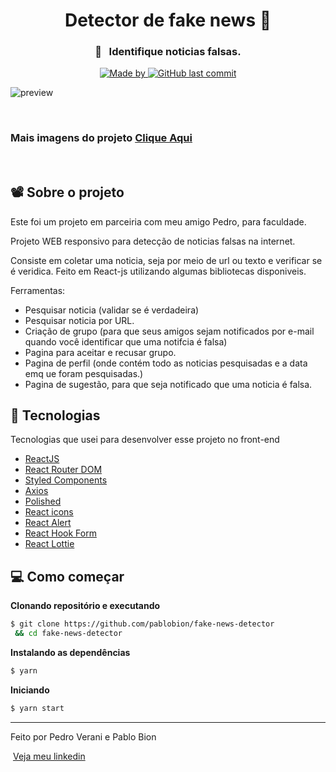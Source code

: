<h1 align="center">Detector de fake news 📰</h1>


<h3 align="center" justify="center">🔎&nbsp;&nbsp;&nbsp;Identifique noticias falsas.</h3>

<p align="center">
  <a href="https://www.linkedin.com/in/pablobion/">
    <img alt="Made by" src="https://img.shields.io/badge/made%20by-Pablo%20Bion-%23FF9000">
  </a>

  <a href="https://github.com/pablobion/omdb/commits/master">
    <img alt="GitHub last commit" src="https://img.shields.io/github/last-commit/pablobion/omdb?color=%23FF9000">
  </a>
</p>


<img  src="preview/preview-all.png" alt="preview">

&nbsp;
&nbsp;
&nbsp;
### Mais imagens do projeto [Clique Aqui](https://github.com/pablobion/fake-news-detector/tree/master/frontend)
&nbsp;
&nbsp;
&nbsp;

## 📽 Sobre o projeto

Este foi um projeto em parceiria com meu amigo Pedro, para faculdade.

Projeto WEB responsivo para detecção de noticias falsas na internet.

Consiste em coletar uma noticia, seja por meio de url ou texto e verificar se é veridica. Feito em React-js utilizando algumas bibliotecas disponiveis.

Ferramentas:

- Pesquisar noticia (validar se é verdadeira)
- Pesquisar noticia por URL.
- Criação de grupo (para que seus amigos sejam notificados por e-mail quando você identificar que uma notifcia é falsa)
- Pagina para aceitar e recusar grupo.
- Pagina de perfil (onde contém todo as noticias pesquisadas e a data emq ue foram pesquisadas.)
- Pagina de sugestão, para que seja notificado que uma noticia é falsa.



## 🚀 Tecnologias

Tecnologias que usei para desenvolver esse projeto no front-end

- [ReactJS](https://reactjs.org/)
- [React Router DOM](https://reacttraining.com/react-router/)
- [Styled Components](https://styled-components.com/)
- [Axios](https://github.com/axios/axios)
- [Polished](https://github.com/styled-components/polished)
- [React icons](https://react-icons.github.io/react-icons/)
- [React Alert](https://www.npmjs.com/package/react-alert)
- [React Hook Form](https://react-hook-form.com/)
- [React Lottie](https://www.npmjs.com/package/react-lottie)



## 💻 Como começar 


**Clonando repositório e executando**

```bash
$ git clone https://github.com/pablobion/fake-news-detector
 && cd fake-news-detector

```

**Instalando as dependências**

```bash
$ yarn
```

**Iniciando**

```bash
$ yarn start
```




---

Feito por Pedro Verani e Pablo Bion 

 &nbsp;[Veja meu linkedin](www.linkedin.com/in/pablobion)
